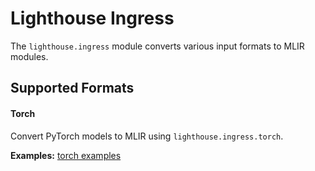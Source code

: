 # Lighthouse Ingress

The `lighthouse.ingress` module converts various input formats to MLIR modules.

## Supported Formats

#### Torch
Convert PyTorch models to MLIR using `lighthouse.ingress.torch`.

**Examples:** [torch examples](https://github.com/llvm/lighthouse/tree/main/python/examples/ingress/torch)
